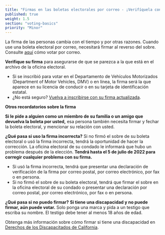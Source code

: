 ```yaml
---
title: "Firmas en las boletas electorales por correo - ¡Verifíquela con cuidado y actualícela!"
published: true
weight: 1.5
section: "voting-basics"
priority: "Minor"
---
```


La firma de las personas cambia con el tiempo y por otras razones. Cuando use una boleta electoral por correo, necesitará firmar al reverso del sobre. Consulte [aquí](#menu-item-vote-by-mail) cómo votar por correo.

**Verifique su firma** para asegurarse de que se parezca a la que está en el archivo de la oficina electoral. 
- Si se inscribió para votar en el Departamento de Vehículos Motorizados (Department of Motor Vehicles, DMV) o en línea, la firma será la que aparece en su licencia de conducir o en su tarjeta de identificación estatal.
- ¿No está seguro? [Vuelva a inscribirse con su firma actualizada](https://registertovote.ca.gov/es-mx).

**Otros recordatorios sobre la firma**

**Si le pide a alguien como un miembro de su familia o un amigo que devuelva la boleta por usted,** esa persona también necesita firmar y fechar la boleta electoral, y mencionar su relación con usted.

**¿Qué pasa si uso la firma incorrecta?**
Si no firmó el sobre de su boleta electoral o usó la firma incorrecta, tendrá la oportunidad de hacer la corrección. La oficina electoral de su condado le informará que hubo un problema después de la elección. **Tendrá hasta el 5 de julio de 2022 para corregir cualquier problema con su firma.**
- Si usó la firma incorrecta, tendrá que presentar una declaración de verificación de la firma por correo postal, por correo electrónico, por fax o en persona. 
- Si no firmó el sobre de su boleta electoral, tendrá que firmar el sobre en la oficina electoral de su condado o presentar una declaración por correo postal, por correo electrónico, por fax o en persona. 

**¿Qué pasa si no puedo firmar?**
**Si tiene una discapacidad y no puede firmar, aún puede votar.** Solo ponga una marca y pida a un testigo que escriba su nombre. El testigo debe tener al menos 18 años de edad. 

Obtenga más información sobre cómo firmar si tiene una discapacidad en [Derechos de los Discapacitados de California](https://www.disabilityrightsca.org/publications/you-can-vote-even-if-you-cant-sign-your-name).
